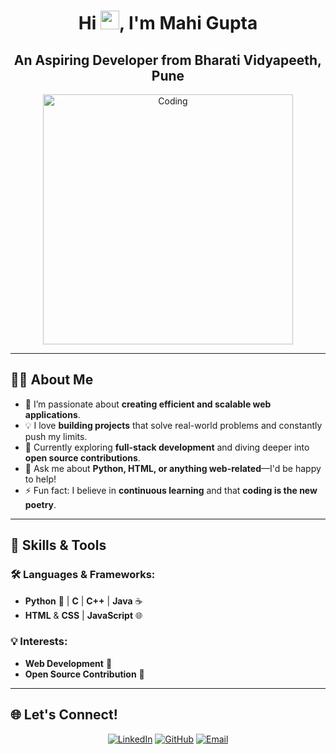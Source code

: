 <h1 align="center">Hi <img src="https://user-images.githubusercontent.com/18350557/176309783-0785949b-9127-417c-8b55-ab5a4333674e.gif" height="30px" width="30px">, I'm Mahi Gupta</h1>

<h2 align="center">An Aspiring Developer from Bharati Vidyapeeth, Pune</h2>

<p align="center">
  <img src="https://user-images.githubusercontent.com/74038190/221352289-929ead7b-0bba-4b4d-b0c7-83955c6e8c7e.gif" alt="Coding" width="400" />
</p>

---

## 👩‍💻 About Me

- 🔭 I’m passionate about **creating efficient and scalable web applications**.
- 💡 I love **building projects** that solve real-world problems and constantly push my limits.
- 🌱 Currently exploring **full-stack development** and diving deeper into **open source contributions**.
- 💬 Ask me about **Python, HTML, or anything web-related**—I'd be happy to help!
- ⚡ Fun fact: I believe in **continuous learning** and that **coding is the new poetry**.

---

## 🚀 Skills & Tools

### 🛠️ Languages & Frameworks:
- **Python** 🐍 | **C** | **C++** | **Java** ☕
- **HTML** & **CSS** | **JavaScript** 🌐

### 💡 Interests:
- **Web Development** 🌟
- **Open Source Contribution** 📂

---

## 🌐 Let's Connect!

<p align="center">
  <a href="https:/www.linkedin.com/in/mahi-gupta0305" target="_blank"><img alt="LinkedIn" src="https://img.shields.io/badge/LinkedIn-blue?style=flat-square&logo=linkedin"></a>
  <a href="https://github.com/MahiGupta22" target="_blank"><img alt="GitHub" src="https://img.shields.io/badge/GitHub-black?style=flat-square&logo=github"></a>
  <a href="mailto:guptamahi0305@gmail.com" target="_blank"><img alt="Email" src="https://img.shields.io/badge/Email-red?style=flat-square&logo=gmail"></a>
</p>

